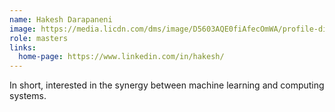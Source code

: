 ```yaml
---
name: Hakesh Darapaneni 
image: https://media.licdn.com/dms/image/D5603AQE0fiAfecOmWA/profile-displayphoto-shrink_400_400/0/1693533082324?e=1715817600&v=beta&t=Dues24HOEyGBtS6DaFjVTB5UwXghcdZ6J4avQZXV0F0
role: masters
links:
  home-page: https://www.linkedin.com/in/hakesh/
---
```


In short, interested in the synergy between machine learning and computing systems.
